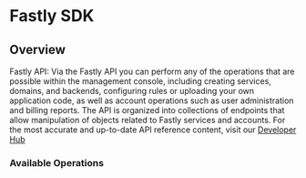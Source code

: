 # Fastly SDK


## Overview

Fastly API: Via the Fastly API you can perform any of the operations that are possible within the management console,  including creating services, domains, and backends, configuring rules or uploading your own application code, as well as account operations such as user administration and billing reports.
The API is organized into collections of endpoints that allow manipulation of objects related to Fastly services and accounts.
For the most accurate and up-to-date API reference content, visit our [Developer Hub](https://developer.fastly.com/reference/api/)


### Available Operations


